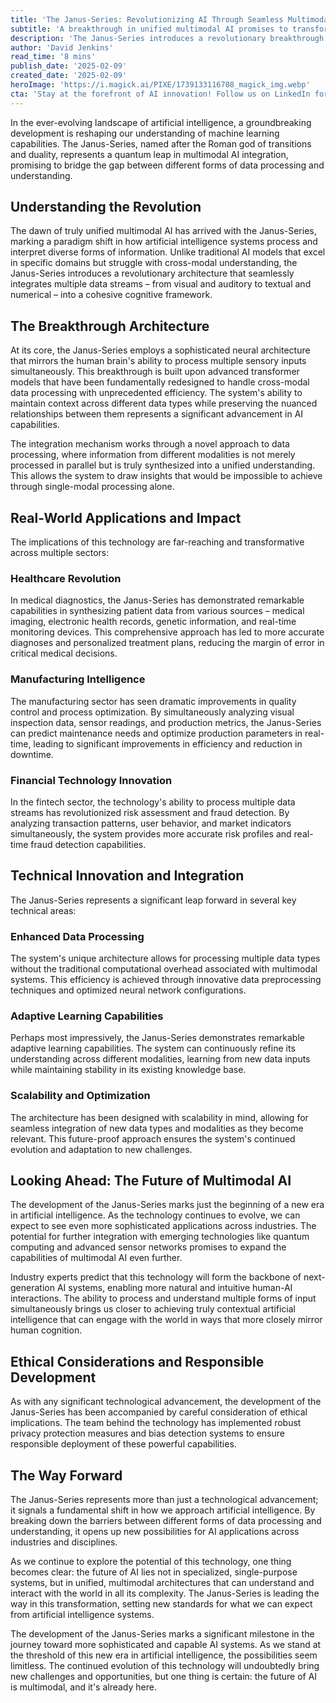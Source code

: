 ```yaml
---
title: 'The Janus-Series: Revolutionizing AI Through Seamless Multimodal Integration'
subtitle: 'A breakthrough in unified multimodal AI promises to transform industries'
description: 'The Janus-Series introduces a revolutionary breakthrough in multimodal AI integration, enabling seamless processing of diverse data types including visual, auditory, and textual information. This groundbreaking technology demonstrates remarkable capabilities across healthcare, manufacturing, and fintech sectors, marking a new era in artificial intelligence development.'
author: 'David Jenkins'
read_time: '8 mins'
publish_date: '2025-02-09'
created_date: '2025-02-09'
heroImage: 'https://i.magick.ai/PIXE/1739133116708_magick_img.webp'
cta: 'Stay at the forefront of AI innovation! Follow us on LinkedIn for exclusive insights into groundbreaking developments like the Janus-Series and be part of the conversation shaping the future of technology.'
---
```


In the ever-evolving landscape of artificial intelligence, a groundbreaking development is reshaping our understanding of machine learning capabilities. The Janus-Series, named after the Roman god of transitions and duality, represents a quantum leap in multimodal AI integration, promising to bridge the gap between different forms of data processing and understanding.

## Understanding the Revolution

The dawn of truly unified multimodal AI has arrived with the Janus-Series, marking a paradigm shift in how artificial intelligence systems process and interpret diverse forms of information. Unlike traditional AI models that excel in specific domains but struggle with cross-modal understanding, the Janus-Series introduces a revolutionary architecture that seamlessly integrates multiple data streams – from visual and auditory to textual and numerical – into a cohesive cognitive framework.

## The Breakthrough Architecture

At its core, the Janus-Series employs a sophisticated neural architecture that mirrors the human brain's ability to process multiple sensory inputs simultaneously. This breakthrough is built upon advanced transformer models that have been fundamentally redesigned to handle cross-modal data processing with unprecedented efficiency. The system's ability to maintain context across different data types while preserving the nuanced relationships between them represents a significant advancement in AI capabilities.

The integration mechanism works through a novel approach to data processing, where information from different modalities is not merely processed in parallel but is truly synthesized into a unified understanding. This allows the system to draw insights that would be impossible to achieve through single-modal processing alone.

## Real-World Applications and Impact

The implications of this technology are far-reaching and transformative across multiple sectors:

### Healthcare Revolution

In medical diagnostics, the Janus-Series has demonstrated remarkable capabilities in synthesizing patient data from various sources – medical imaging, electronic health records, genetic information, and real-time monitoring devices. This comprehensive approach has led to more accurate diagnoses and personalized treatment plans, reducing the margin of error in critical medical decisions.

### Manufacturing Intelligence

The manufacturing sector has seen dramatic improvements in quality control and process optimization. By simultaneously analyzing visual inspection data, sensor readings, and production metrics, the Janus-Series can predict maintenance needs and optimize production parameters in real-time, leading to significant improvements in efficiency and reduction in downtime.

### Financial Technology Innovation

In the fintech sector, the technology's ability to process multiple data streams has revolutionized risk assessment and fraud detection. By analyzing transaction patterns, user behavior, and market indicators simultaneously, the system provides more accurate risk profiles and real-time fraud detection capabilities.

## Technical Innovation and Integration

The Janus-Series represents a significant leap forward in several key technical areas:

### Enhanced Data Processing

The system's unique architecture allows for processing multiple data types without the traditional computational overhead associated with multimodal systems. This efficiency is achieved through innovative data preprocessing techniques and optimized neural network configurations.

### Adaptive Learning Capabilities

Perhaps most impressively, the Janus-Series demonstrates remarkable adaptive learning capabilities. The system can continuously refine its understanding across different modalities, learning from new data inputs while maintaining stability in its existing knowledge base.

### Scalability and Optimization

The architecture has been designed with scalability in mind, allowing for seamless integration of new data types and modalities as they become relevant. This future-proof approach ensures the system's continued evolution and adaptation to new challenges.

## Looking Ahead: The Future of Multimodal AI

The development of the Janus-Series marks just the beginning of a new era in artificial intelligence. As the technology continues to evolve, we can expect to see even more sophisticated applications across industries. The potential for further integration with emerging technologies like quantum computing and advanced sensor networks promises to expand the capabilities of multimodal AI even further.

Industry experts predict that this technology will form the backbone of next-generation AI systems, enabling more natural and intuitive human-AI interactions. The ability to process and understand multiple forms of input simultaneously brings us closer to achieving truly contextual artificial intelligence that can engage with the world in ways that more closely mirror human cognition.

## Ethical Considerations and Responsible Development

As with any significant technological advancement, the development of the Janus-Series has been accompanied by careful consideration of ethical implications. The team behind the technology has implemented robust privacy protection measures and bias detection systems to ensure responsible deployment of these powerful capabilities.

## The Way Forward

The Janus-Series represents more than just a technological advancement; it signals a fundamental shift in how we approach artificial intelligence. By breaking down the barriers between different forms of data processing and understanding, it opens up new possibilities for AI applications across industries and disciplines.

As we continue to explore the potential of this technology, one thing becomes clear: the future of AI lies not in specialized, single-purpose systems, but in unified, multimodal architectures that can understand and interact with the world in all its complexity. The Janus-Series is leading the way in this transformation, setting new standards for what we can expect from artificial intelligence systems.

The development of the Janus-Series marks a significant milestone in the journey toward more sophisticated and capable AI systems. As we stand at the threshold of this new era in artificial intelligence, the possibilities seem limitless. The continued evolution of this technology will undoubtedly bring new challenges and opportunities, but one thing is certain: the future of AI is multimodal, and it's already here.